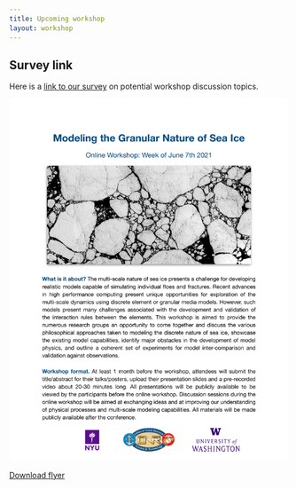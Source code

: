 ```yaml
---
title: Upcoming workshop
layout: workshop
---
```


## Survey link
Here is a <a href="https://qfreeaccountssjc1.az1.qualtrics.com/jfe/form/SV_5uLNi6Vbl5kIHum">link to our survey</a> on potential workshop discussion topics.


![Workshop flyer](./files/Sea_Ice_Workshop_Flyer.png)

<p><a href="https://github.com/SPIce-Team/spice-team.github.io/raw/master/files/Sea_Ice_Workshop_Flyer.pdf">Download flyer</a></p>
